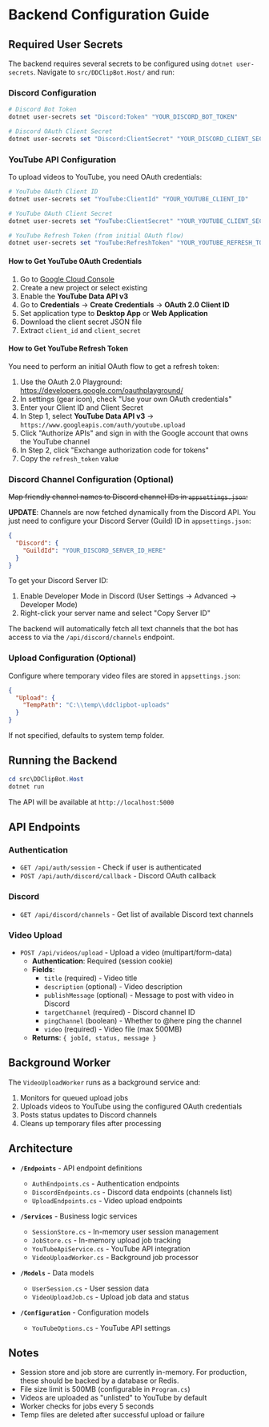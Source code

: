# Backend Configuration Guide

## Required User Secrets

The backend requires several secrets to be configured using `dotnet user-secrets`. Navigate to `src/DDClipBot.Host/` and run:

### Discord Configuration

```powershell
# Discord Bot Token
dotnet user-secrets set "Discord:Token" "YOUR_DISCORD_BOT_TOKEN"

# Discord OAuth Client Secret
dotnet user-secrets set "Discord:ClientSecret" "YOUR_DISCORD_CLIENT_SECRET"
```

### YouTube API Configuration

To upload videos to YouTube, you need OAuth credentials:

```powershell
# YouTube OAuth Client ID
dotnet user-secrets set "YouTube:ClientId" "YOUR_YOUTUBE_CLIENT_ID"

# YouTube OAuth Client Secret
dotnet user-secrets set "YouTube:ClientSecret" "YOUR_YOUTUBE_CLIENT_SECRET"

# YouTube Refresh Token (from initial OAuth flow)
dotnet user-secrets set "YouTube:RefreshToken" "YOUR_YOUTUBE_REFRESH_TOKEN"
```

#### How to Get YouTube OAuth Credentials

1. Go to [Google Cloud Console](https://console.cloud.google.com/)
2. Create a new project or select existing
3. Enable the **YouTube Data API v3**
4. Go to **Credentials** → **Create Credentials** → **OAuth 2.0 Client ID**
5. Set application type to **Desktop App** or **Web Application**
6. Download the client secret JSON file
7. Extract `client_id` and `client_secret`

#### How to Get YouTube Refresh Token

You need to perform an initial OAuth flow to get a refresh token:

1. Use the OAuth 2.0 Playground: https://developers.google.com/oauthplayground/
2. In settings (gear icon), check "Use your own OAuth credentials"
3. Enter your Client ID and Client Secret
4. In Step 1, select **YouTube Data API v3** → `https://www.googleapis.com/auth/youtube.upload`
5. Click "Authorize APIs" and sign in with the Google account that owns the YouTube channel
6. In Step 2, click "Exchange authorization code for tokens"
7. Copy the `refresh_token` value

### Discord Channel Configuration (Optional)

~~Map friendly channel names to Discord channel IDs in `appsettings.json`:~~ 

**UPDATE**: Channels are now fetched dynamically from the Discord API. You just need to configure your Discord Server (Guild) ID in `appsettings.json`:

```json
{
  "Discord": {
    "GuildId": "YOUR_DISCORD_SERVER_ID_HERE"
  }
}
```

To get your Discord Server ID:
1. Enable Developer Mode in Discord (User Settings → Advanced → Developer Mode)
2. Right-click your server name and select "Copy Server ID"

The backend will automatically fetch all text channels that the bot has access to via the `/api/discord/channels` endpoint.

### Upload Configuration (Optional)

Configure where temporary video files are stored in `appsettings.json`:

```json
{
  "Upload": {
    "TempPath": "C:\\temp\\ddclipbot-uploads"
  }
}
```

If not specified, defaults to system temp folder.

## Running the Backend

```powershell
cd src\DDClipBot.Host
dotnet run
```

The API will be available at `http://localhost:5000`

## API Endpoints

### Authentication
- `GET /api/auth/session` - Check if user is authenticated
- `POST /api/auth/discord/callback` - Discord OAuth callback

### Discord
- `GET /api/discord/channels` - Get list of available Discord text channels

### Video Upload
- `POST /api/videos/upload` - Upload a video (multipart/form-data)
  - **Authentication**: Required (session cookie)
  - **Fields**:
    - `title` (required) - Video title
    - `description` (optional) - Video description
    - `publishMessage` (optional) - Message to post with video in Discord
    - `targetChannel` (required) - Discord channel ID
    - `pingChannel` (boolean) - Whether to @here ping the channel
    - `video` (required) - Video file (max 500MB)
  - **Returns**: `{ jobId, status, message }`

## Background Worker

The `VideoUploadWorker` runs as a background service and:
1. Monitors for queued upload jobs
2. Uploads videos to YouTube using the configured OAuth credentials
3. Posts status updates to Discord channels
4. Cleans up temporary files after processing

## Architecture

- **`/Endpoints`** - API endpoint definitions
  - `AuthEndpoints.cs` - Authentication endpoints
  - `DiscordEndpoints.cs` - Discord data endpoints (channels list)
  - `UploadEndpoints.cs` - Video upload endpoints

- **`/Services`** - Business logic services
  - `SessionStore.cs` - In-memory user session management
  - `JobStore.cs` - In-memory upload job tracking
  - `YouTubeApiService.cs` - YouTube API integration
  - `VideoUploadWorker.cs` - Background job processor

- **`/Models`** - Data models
  - `UserSession.cs` - User session data
  - `VideoUploadJob.cs` - Upload job data and status

- **`/Configuration`** - Configuration models
  - `YouTubeOptions.cs` - YouTube API settings

## Notes

- Session store and job store are currently in-memory. For production, these should be backed by a database or Redis.
- File size limit is 500MB (configurable in `Program.cs`)
- Videos are uploaded as "unlisted" to YouTube by default
- Worker checks for jobs every 5 seconds
- Temp files are deleted after successful upload or failure
